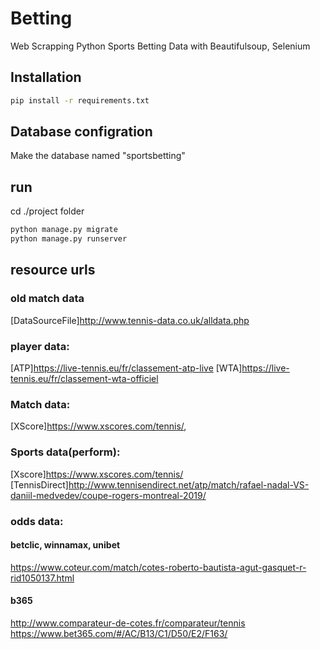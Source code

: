 # Betting
Web Scrapping Python Sports Betting Data with Beautifulsoup, Selenium

## Installation

```bash
pip install -r requirements.txt
```
## Database configration
Make the database named "sportsbetting"

## run
cd ./project folder
```bash
python manage.py migrate
python manage.py runserver
```
## resource urls
### old match data
[DataSourceFile]http://www.tennis-data.co.uk/alldata.php

### player data: 
[ATP]https://live-tennis.eu/fr/classement-atp-live
[WTA]https://live-tennis.eu/fr/classement-wta-officiel

### Match data:
[XScore]https://www.xscores.com/tennis/,

### Sports data(perform):
[Xscore]https://www.xscores.com/tennis/ 
[TennisDirect]http://www.tennisendirect.net/atp/match/rafael-nadal-VS-daniil-medvedev/coupe-rogers-montreal-2019/

### odds data:
#### betclic, winnamax, unibet
https://www.coteur.com/match/cotes-roberto-bautista-agut-gasquet-r-rid1050137.html
#### b365
http://www.comparateur-de-cotes.fr/comparateur/tennis
https://www.bet365.com/#/AC/B13/C1/D50/E2/F163/